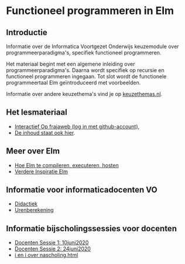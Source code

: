 # Functioneel programmeren in Elm

## Introductie

Informatie over de Informatica Voortgezet Onderwijs keuzemodule over programmeerparadigma's, specifiek functioneel programmeren.

Het materiaal begint met een algemene inleiding over programmeerparadigma's. Daarna wordt specifiek op recursie en functioneel programmeren ingegaan. Tot slot wordt de functionele programmeertaal Elm geïntroduceerd met voorbeelden.

Informatie over andere keuzethema's vind je op
[keuzethemas.nl](https://keuzethemas.nl/).

## Het lesmateriaal

+ [Interactief Op frajaweb (log in met github-account)](https://jupyterhub.frajaweb.com/hub/login),
+ [De inhoud staat ook hier](notebooks/Welcome).


## Meer over Elm

+ [Hoe Elm te compileren, executeren, hosten](host/)
+ [Verdere Inspiratie Elm](allsorts)



## Informatie voor informaticadocenten VO

+ [Didactiek](docentinfo/didactiek)
+ [Urenberekening](docentinfo/uren)


## Informatie bijscholingssessies voor docenten

+ [Docenten Sessie 1: 10juni2020](scholing/)
+ [Docenten Sessie 2: 24juni2020](scholing/sessie2)
+ [i en i over nascholing.html](https://ieni.github.io/inf2019/nascholing.html)
